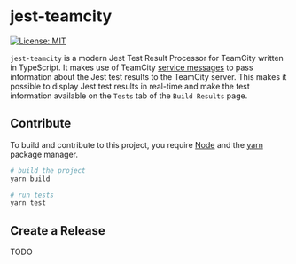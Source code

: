 # jest-teamcity

[![License: MIT](https://img.shields.io/badge/License-MIT-yellow.svg)](https://opensource.org/licenses/MIT)

`jest-teamcity` is a modern Jest Test Result Processor for TeamCity written in TypeScript. It makes use of TeamCity [service messages](https://www.jetbrains.com/help/teamcity/service-messages.html) to pass information about the Jest test results to the TeamCity server. This makes it possible to display Jest test results in real-time and make the test information available on the `Tests` tab of the `Build Results` page.

## Contribute

To build and contribute to this project, you require [Node](https://nodejs.org/en/) and the [yarn](https://yarnpkg.com/) package manager.

```sh
# build the project
yarn build

# run tests
yarn test
```

## Create a Release

TODO
